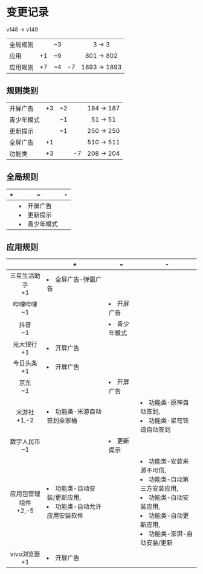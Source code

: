 # 变更记录

v148 -> v149

||||||
|-|:-:|:-:|:-:|:-:|
|全局规则||~3||3 -> 3|
|应用|+1|~9||801 -> 802|
|应用规则|+7|~4|-7|1893 -> 1893|

## 规则类别

||||||
|-|:-:|:-:|:-:|:-:|
|开屏广告|+3|~2||184 -> 187|
|青少年模式||~1||51 -> 51|
|更新提示||~1||250 -> 250|
|全屏广告|+1|||510 -> 511|
|功能类|+3||-7|208 -> 204|

## 全局规则

|+|~|-|
|-|-|-|
||<li>开屏广告<li>更新提示<li>青少年模式||

## 应用规则

||+|~|-|
|:-:|-|-|-|
|三星生活助手<br>+1|<li>全屏广告-弹窗广告|||
|哔哩哔哩<br>~1||<li>开屏广告||
|抖音<br>~1||<li>青少年模式||
|光大银行<br>+1|<li>开屏广告|||
|今日头条<br>+1|<li>开屏广告|||
|京东<br>~1||<li>开屏广告||
|米游社<br>+1,-2|<li>功能类-米游自动签到全家桶||<li>功能类-原神自动签到,<li>功能类-星穹铁道自动签到|
|数字人民币<br>~1||<li>更新提示||
|应用包管理组件<br>+2,-5|<li>功能类-自动安装/更新应用,<li>功能类-自动允许应用安装软件||<li>功能类-安装来源不可信,<li>功能类-自动第三方安装应用,<li>功能类-自动安装应用,<li>功能类-自动更新应用,<li>功能类-澎湃-自动安装/更新|
|vivo浏览器<br>+1|<li>开屏广告|||
